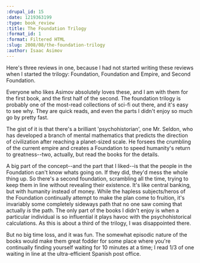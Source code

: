 ```yaml
--- 
:drupal_id: 15
:date: 1219363199
:type: book_review
:title: The Foundation Trilogy
:format_id: 1
:format: Filtered HTML
:slug: 2008/08/the-foundation-trilogy
:author: Isaac Asimov
---
```

Here's three reviews in one, because I had not started writing these reviews when I started the trilogy:  Foundation, Foundation and Empire, and Second Foundation.

Everyone who likes Asimov absolutely loves these, and I am with them for the first book, and the first half of the second.  The foundation trilogy is probably one of the most-read collections of sci-fi out there, and it's easy to see why.  They are quick reads, and even the parts I didn't enjoy so much go by pretty fast.

The gist of it is that there's a brilliant 'psychohistorian', one Mr. Seldon, who has developed a branch of mental mathematics that predicts the direction of civilization after reaching a planet-sized scale.  He forsees the crumbling of the current empire and creates a Foundation to speed humanity's return to greatness--two, actually, but read the books for the details.

A big part of the concept--and the part that I liked--is that the people in the Foundation can't know whats going on.  If they did, they'd mess the whole thing up.  So there's a second foundation, scrambling all the time, trying to keep them in line without revealing their existence.  It's like central banking, but with humanity instead of money.  While the hapless subjects/heros of the Foundation continually attempt to make the plan come to fruition, it's invariably some completely sideways path that no one saw coming that actually *is* the path.  The only part of the books I didn't enjoy is when a particular individual is so influential it plays havoc with the psychohistorical calculations.  As this is about a third of the trilogy, I was disappointed there.

But no big time loss, and it was fun.  The somewhat episodic nature of the books would make them great fodder for some place where you're continually finding yourself waiting for 10 minutes at a time; I read 1/3 of one waiting in line at the ultra-efficient Spanish post office.
